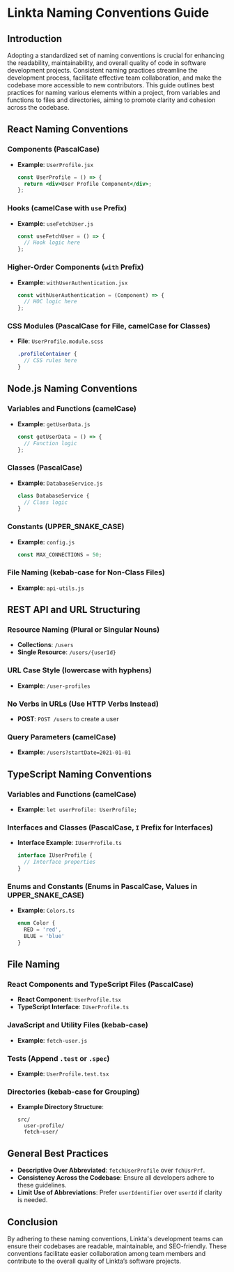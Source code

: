 # Linkta Naming Conventions Guide

## Introduction
Adopting a standardized set of naming conventions is crucial for enhancing the readability, maintainability, and overall quality of code in software development projects. Consistent naming practices streamline the development process, facilitate effective team collaboration, and make the codebase more accessible to new contributors. This guide outlines best practices for naming various elements within a project, from variables and functions to files and directories, aiming to promote clarity and cohesion across the codebase.

## React Naming Conventions

### Components (PascalCase)
- **Example**: `UserProfile.jsx`
  ```jsx
  const UserProfile = () => {
    return <div>User Profile Component</div>;
  };
  ```

### Hooks (camelCase with `use` Prefix)
- **Example**: `useFetchUser.js`
  ```jsx
  const useFetchUser = () => {
    // Hook logic here
  };
  ```

### Higher-Order Components (`with` Prefix)
- **Example**: `withUserAuthentication.jsx`
  ```jsx
  const withUserAuthentication = (Component) => {
    // HOC logic here
  };
  ```

### CSS Modules (PascalCase for File, camelCase for Classes)
- **File**: `UserProfile.module.scss`
  ```scss
  .profileContainer {
    // CSS rules here
  }
  ```

## Node.js Naming Conventions

### Variables and Functions (camelCase)
- **Example**: `getUserData.js`
  ```javascript
  const getUserData = () => {
    // Function logic
  };
  ```

### Classes (PascalCase)
- **Example**: `DatabaseService.js`
  ```javascript
  class DatabaseService {
    // Class logic
  }
  ```

### Constants (UPPER_SNAKE_CASE)
- **Example**: `config.js`
  ```javascript
  const MAX_CONNECTIONS = 50;
  ```

### File Naming (kebab-case for Non-Class Files)
- **Example**: `api-utils.js`

## REST API and URL Structuring

### Resource Naming (Plural or Singular Nouns)
- **Collections**: `/users`
- **Single Resource**: `/users/{userId}`

### URL Case Style (lowercase with hyphens)
- **Example**: `/user-profiles`

### No Verbs in URLs (Use HTTP Verbs Instead)
- **POST**: `POST /users` to create a user

### Query Parameters (camelCase)
- **Example**: `/users?startDate=2021-01-01`

## TypeScript Naming Conventions

### Variables and Functions (camelCase)
- **Example**: `let userProfile: UserProfile;`

### Interfaces and Classes (PascalCase, `I` Prefix for Interfaces)
- **Interface Example**: `IUserProfile.ts`
  ```typescript
  interface IUserProfile {
    // Interface properties
  }
  ```

### Enums and Constants (Enums in PascalCase, Values in UPPER_SNAKE_CASE)
- **Example**: `Colors.ts`
  ```typescript
  enum Color {
    RED = 'red',
    BLUE = 'blue'
  }
  ```

## File Naming

### React Components and TypeScript Files (PascalCase)
- **React Component**: `UserProfile.tsx`
- **TypeScript Interface**: `IUserProfile.ts`

### JavaScript and Utility Files (kebab-case)
- **Example**: `fetch-user.js`

### Tests (Append `.test` or `.spec`)
- **Example**: `UserProfile.test.tsx`

### Directories (kebab-case for Grouping)
- **Example Directory Structure**:
  ```
  src/
    user-profile/
    fetch-user/
  ```

## General Best Practices

- **Descriptive Over Abbreviated**: `fetchUserProfile` over `fchUsrPrf`.
- **Consistency Across the Codebase**: Ensure all developers adhere to these guidelines.
- **Limit Use of Abbreviations**: Prefer `userIdentifier` over `userId` if clarity is needed.

## Conclusion
By adhering to these naming conventions, Linkta's development teams can ensure their codebases are readable, maintainable, and SEO-friendly. These conventions facilitate easier collaboration among team members and contribute to the overall quality of Linkta’s software projects.